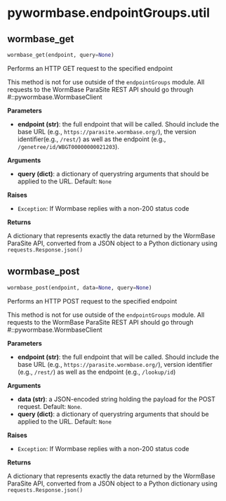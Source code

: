 <h1 id="pywormbase.endpointGroups.util">pywormbase.endpointGroups.util</h1>


<h2 id="pywormbase.endpointGroups.util.wormbase_get">wormbase_get</h2>

```python
wormbase_get(endpoint, query=None)
```
Performs an HTTP GET request to the specified endpoint

This method is not for use outside of the `endpointGroups` module. All requests to the WormBase ParaSite REST API should go through #::pywormbase.WormbaseClient

__Parameters__

- __endpoint (str)__: the full endpoint that will be called. Should include the base URL (e.g., `https://parasite.wormbase.org/`), the version identifier(e.g., `/rest/`) as well as the endpoint (e.g., `/genetree/id/WBGT00000000021203`).

__Arguments__

- __query (dict)__: a dictionary of querystring arguments that should be applied to the URL. Default: `None`

__Raises__

- `Exception`: If Wormbase replies with a non-200 status code

__Returns__

A dictionary that represents exactly the data returned by the WormBase ParaSite API, converted from a JSON object to a Python dictionary using `requests.Response.json()`

<h2 id="pywormbase.endpointGroups.util.wormbase_post">wormbase_post</h2>

```python
wormbase_post(endpoint, data=None, query=None)
```
Performs an HTTP POST request to the specified endpoint

This method is not for use outside of the `endpointGroups` module. All requests to the WormBase ParaSite REST API should go through #::pywormbase.WormbaseClient

__Parameters__

- __endpoint (str)__: the full endpoint that will be called. Should include the base URL (e.g., `https://parasite.wormbase.org/`), version identifier (e.g., `/rest/`) as well as the endpoint (e.g., `/lookup/id`)

__Arguments__

- __data (str)__: a JSON-encoded string holding the payload for the POST request. Default: `None`.
- __query (dict)__: a dictionary of querystring arguments that should be applied to the URL. Default: `None`

__Raises__

- `Exception`: If Wormbase replies with a non-200 status code

__Returns__

A dictionary that represents exactly the data returned by the WormBase ParaSite API, converted from a JSON object to a Python dictionary using `requests.Response.json()`

